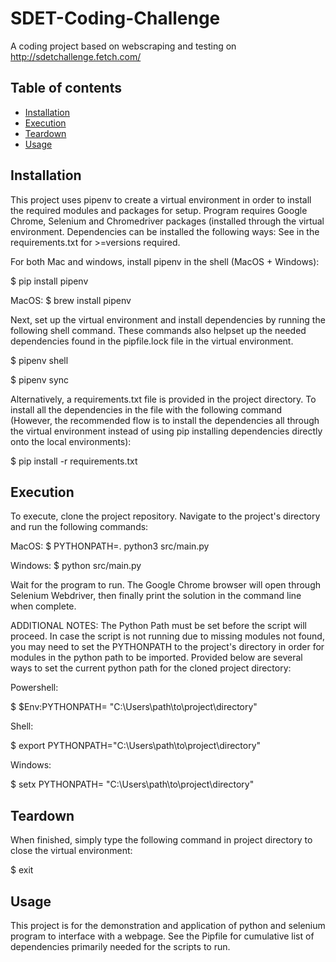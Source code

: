 # SDET-Coding-Challenge
A coding project based on webscraping and testing on http://sdetchallenge.fetch.com/

## Table of contents
- [Installation](#installation)
- [Execution](#execution)
- [Teardown](#teardown)
- [Usage](#usage)

## Installation
This project uses pipenv to create a virtual environment in order to install the required modules and packages for setup. Program requires Google Chrome, Selenium and Chromedriver packages (installed through the virtual environment. Dependencies can be installed the following ways: See in the requirements.txt for >=versions required.

For both Mac and windows, install pipenv in the shell (MacOS + Windows):

  $ pip install pipenv

MacOS:
  $ brew install pipenv

Next, set up the virtual environment and install dependencies by running the following shell command. These commands also helpset up the needed dependencies found in the pipfile.lock file in the virtual environment.

  $ pipenv shell
  
  $ pipenv sync

Alternatively, a requirements.txt file is provided in the project directory. To install all the dependencies in the file with the following command (However, the recommended flow is to install the dependencies all through the virtual environment instead of using pip installing dependencies directly onto the local environments):

  $ pip install -r requirements.txt


## Execution
To execute, clone the project repository.
Navigate to the project's directory and run the following commands:

MacOS:
$ PYTHONPATH=. python3 src/main.py

Windows:
$ python src/main.py

Wait for the program to run.
The Google Chrome browser will open through Selenium Webdriver, then finally print the solution in the command line when complete.


ADDITIONAL NOTES: The Python Path must be set before the script will proceed. In case the script is not running due to missing modules not found, you may need to set the PYTHONPATH to the project's directory in order for modules in the python path to be imported. Provided below are several ways to set the current python path for the cloned project directory:

Powershell:

  $ $Env:PYTHONPATH= "C:\Users\path\to\project\directory\"
  
Shell:

  $ export PYTHONPATH="C:\Users\path\to\project\directory\"
  
Windows:

  $ setx PYTHONPATH= "C:\Users\path\to\project\directory\"

## Teardown
When finished, simply type the following command in project directory to close the virtual environment:

  $ exit

## Usage
This project is for the demonstration and application of python and selenium program to interface with a webpage.
See the Pipfile for cumulative list of dependencies primarily needed for the scripts to run.
